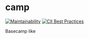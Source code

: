 # camp

[![Maintainability](https://api.codeclimate.com/v1/badges/9e799077778c5ff9af95/maintainability)](https://codeclimate.com/github/yereby/camp/maintainability)
[![CII Best Practices](https://bestpractices.coreinfrastructure.org/projects/1732/badge)](https://bestpractices.coreinfrastructure.org/projects/1732)

Basecamp like
